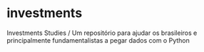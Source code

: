 # investments
Investments Studies / Um repositório para ajudar os brasileiros e principalmente fundamentalistas a pegar dados com o Python
